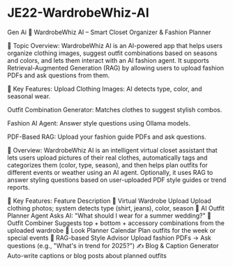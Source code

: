 # JE22-WardrobeWhiz-AI
Gen Ai
🧺 WardrobeWhiz AI – Smart Closet Organizer & Fashion Planner

🔹 Topic Overview:
WardrobeWhiz AI is an AI-powered app that helps users organize clothing images, suggest outfit combinations based on seasons and colors, and lets them interact with an AI fashion agent. It supports Retrieval-Augmented Generation (RAG) by allowing users to upload fashion PDFs and ask questions from them.

🔧 Key Features:
Upload Clothing Images: AI detects type, color, and seasonal wear.

Outfit Combination Generator: Matches clothes to suggest stylish combos.

Fashion AI Agent: Answer style questions using Ollama models.

PDF-Based RAG: Upload your fashion guide PDFs and ask questions.


🎯 Overview:
WardrobeWhiz AI is an intelligent virtual closet assistant that lets users upload pictures of their real clothes, automatically tags and categorizes them (color, type, season), and then helps plan outfits for different events or weather using an AI agent. Optionally, it uses RAG to answer styling questions based on user-uploaded PDF style guides or trend reports.

🌟 Key Features:
Feature	Description
👕 Virtual Wardrobe Upload	Upload clothing photos; system detects type (shirt, jeans), color, season
🧠 AI Outfit Planner Agent	Asks AI: "What should I wear for a summer wedding?"
🧩 Outfit Combiner	Suggests top + bottom + accessory combinations from the uploaded wardrobe
📆 Look Planner Calendar	Plan outfits for the week or special events
📄 RAG-based Style Advisor	Upload fashion PDFs → Ask questions (e.g., "What's in trend for 2025?")
✍️ Blog & Caption Generator	Auto-write captions or blog posts about planned outfits
